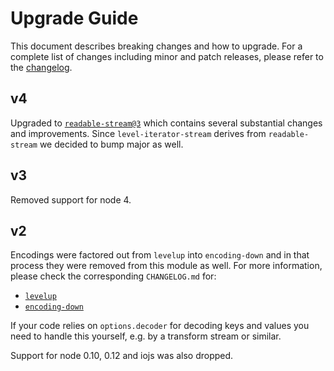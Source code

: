 # Upgrade Guide

This document describes breaking changes and how to upgrade. For a complete list of changes including minor and patch releases, please refer to the [changelog](CHANGELOG.md).

## v4

Upgraded to [`readable-stream@3`](https://github.com/nodejs/readable-stream#version-3xx) which contains several substantial changes and improvements. Since `level-iterator-stream` derives from `readable-stream` we decided to bump major as well.

## v3

Removed support for node 4.

## v2

Encodings were factored out from `levelup` into `encoding-down` and in that process they were removed from this module as well. For more information, please check the corresponding `CHANGELOG.md` for:

* [`levelup`](https://github.com/Level/levelup/blob/master/CHANGELOG.md)
* [`encoding-down`](https://github.com/Level/encoding-down/blob/master/CHANGELOG.md)

If your code relies on `options.decoder` for decoding keys and values you need to handle this yourself, e.g. by a transform stream or similar.

Support for node 0.10, 0.12 and iojs was also dropped.
